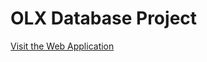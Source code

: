 # OLX Database Project

[Visit the Web Application](https://monassr-olxdatabase-website-databse-ily6b7.streamlit.app/)
